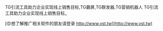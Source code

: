 TG引流工具助力企业实现线上销售目标,TG霸屏,TG群发器,TG营销机器人
TG引流工具助力企业实现线上销售目标_

[😍想了解推广相关软件的朋友请登录 http://www.vst.tw](http://www.vst.tw)



